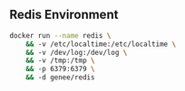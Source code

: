 ## Redis Environment

```bash
docker run --name redis \
    && -v /etc/localtime:/etc/localtime \
    && -v /dev/log:/dev/log \
    && -v /tmp:/tmp \
    && -p 6379:6379 \
    && -d genee/redis
```
